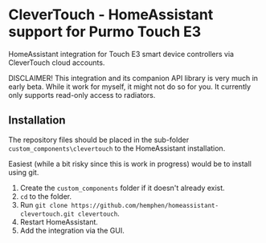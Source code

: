 # CleverTouch - HomeAssistant support for Purmo Touch E3

HomeAssistant integration for Touch E3 smart device controllers via CleverTouch cloud accounts.

DISCLAIMER! This integration and its companion API library is very much in early beta. While it
work for myself, it might not do so for you. It currently only supports read-only access to radiators.

## Installation

The repository files should be placed in the sub-folder `custom_components\clevertouch`
to the HomeAssistant installation.

Easiest (while a bit risky since this is work in progress) would be to install using git.

1. Create the `custom_components` folder if it doesn't already exist.
2. `cd` to the folder.
3. Run `git clone https://github.com/hemphen/homeassistant-clevertouch.git clevertouch`.
4. Restart HomeAssistant.
5. Add the integration via the GUI.
